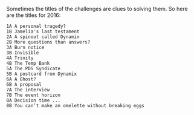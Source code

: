 Sometimes the titles of the challenges are clues to solving them.
So here are the titles for 2016:

    1A A personal tragedy?
    1B Jamelia's last testament
    2A A spinout called Dynamix
    2B More questions than answers?
    3A Burn notice
    3B Invisible
    4A Trinity
    4B The Temp Bank
    5A The PDS Syndicate
    5B A postcard from Dynamix
    6A A Ghost?
    6B A proposal
    7A The interview
    7B The event horizon
    8A Decision time ...
    8B You can’t make an omelette without breaking eggs
